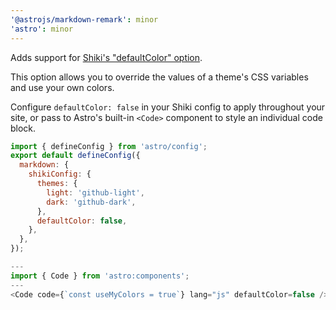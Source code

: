 ```yaml
---
'@astrojs/markdown-remark': minor
'astro': minor
---
```


Adds support for [Shiki's "defaultColor" option](https://shiki.style/guide/dual-themes#without-default-color).

This option allows you to override the values of a theme's CSS variables and use your own colors.

Configure `defaultColor: false` in your Shiki config to apply throughout your site, or pass to Astro's built-in `<Code>` component to style an individual code block.

```js title="astro.config.mjs"
import { defineConfig } from 'astro/config';
export default defineConfig({
  markdown: {
    shikiConfig: {
      themes: {
        light: 'github-light',
        dark: 'github-dark',
      },
      defaultColor: false,
    },
  },
});
```

```js
---
import { Code } from 'astro:components';
---
<Code code={`const useMyColors = true`} lang="js" defaultColor=false />
